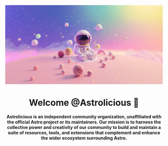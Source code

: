 <div style="text-align: center">
  <img src="hero.png" alt="Hero Banner" />
</div>

<h1 align="center"><strong>Welcome @Astrolicious 👋</strong></h1>
<p align="center">
  <strong>Astrolicious<strong> is an independent community organization, unaffiliated with the official Astro project or
      its maintainers. Our mission is to harness the collective power and creativity of our community to build and
      maintain a suite of resources, tools, and extensions that complement and enhance the wider ecosystem surrounding
      Astro.
</p>

